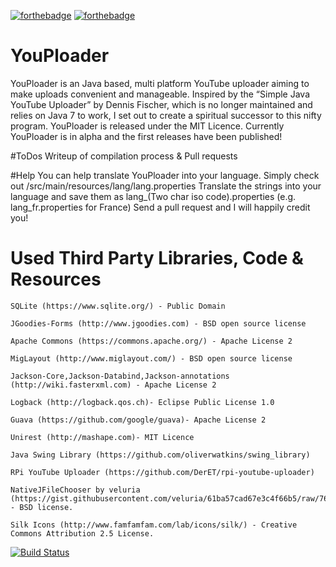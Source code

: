 [![forthebadge](http://forthebadge.com/images/badges/gluten-free.svg)](http://forthebadge.com) [![forthebadge](http://forthebadge.com/images/badges/built-with-love.svg)](http://forthebadge.com)

# YouPloader

YouPloader is an Java based, multi platform YouTube uploader aiming to make uploads convenient and manageable.
Inspired by the “Simple Java YouTube Uploader” by Dennis Fischer, which is no longer maintained and relies on Java 7 to work, I set out to create a spiritual successor to this nifty program.
YouPloader is released under the MIT Licence.
Currently YouPloader is in alpha and the first releases have been published!

#ToDos
Writeup of compilation process & Pull requests

#Help
You can help translate YouPloader into your language. Simply check out /src/main/resources/lang/lang.properties
Translate the strings into your language and save them as lang_(Two char iso code).properties (e.g. lang_fr.properties for France)
Send a pull request and I will happily credit you!

# Used Third Party Libraries, Code & Resources

```
SQLite (https://www.sqlite.org/) - Public Domain
```
```
JGoodies-Forms (http://www.jgoodies.com) - BSD open source license
```
```
Apache Commons (https://commons.apache.org/) - Apache License 2
```
```
MigLayout (http://www.miglayout.com/) - BSD open source license
```
```
Jackson-Core,Jackson-Databind,Jackson-annotations (http://wiki.fasterxml.com) - Apache License 2
```
```
Logback (http://logback.qos.ch)- Eclipse Public License 1.0
```
```
Guava (https://github.com/google/guava)- Apache License 2
```
```
Unirest (http://mashape.com)- MIT Licence
```
```
Java Swing Library (https://github.com/oliverwatkins/swing_library)
```
```
RPi YouTube Uploader (https://github.com/DerET/rpi-youtube-uploader)
```
```
NativeJFileChooser by veluria (https://gist.githubusercontent.com/veluria/61ba57cad67e3c4f66b5/raw/76f8ab21c2373d71a329e4935d6a7888c0cddd9c/NativeJFileChooser.java) - BSD license.
```
```
Silk Icons (http://www.famfamfam.com/lab/icons/silk/) - Creative Commons Attribution 2.5 License.
```
[![Build Status](http://build.becast.at/job/YouPloader/badge/icon)](https://build.becast.at/job/YouPloader/)
